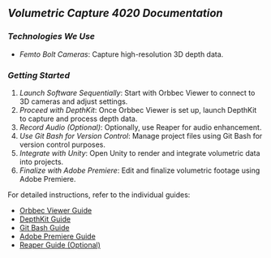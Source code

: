 ## *Volumetric Capture 4020 Documentation*

### *Technologies We Use*

- *Femto Bolt Cameras*: Capture high-resolution 3D depth data.

### *Getting Started*

1. *Launch Software Sequentially*: Start with Orbbec Viewer to connect to 3D cameras and adjust settings.
2. *Proceed with DepthKit*: Once Orbbec Viewer is set up, launch DepthKit to capture and process depth data.
3. *Record Audio (Optional)*: Optionally, use Reaper for audio enhancement.
4. *Use Git Bash for Version Control*: Manage project files using Git Bash for version control purposes.
5. *Integrate with Unity*: Open Unity to render and integrate volumetric data into projects.
6. *Finalize with Adobe Premiere*: Edit and finalize volumetric footage using Adobe Premiere.


For detailed instructions, refer to the individual guides:

- [Orbbec Viewer Guide](./VolCap/volcap.md)
- [DepthKit Guide](./VolCap/Depthkit.md)
- [Git Bash Guide](./VolCap/Gitbash.md)
- [Adobe Premiere Guide](./VolCap/adobe.md)
- [Reaper Guide (Optional)](./VolCap/reaper.md)
